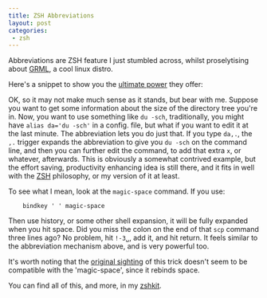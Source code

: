 ```yaml
--- 
title: ZSH Abbreviations
layout: post
categories: 
 - zsh
---
```

Abbreviations are ZSH feature I just stumbled across, whilst proselytising about [GRML](http://grml.org/ "grml.org - Linux Live-CD for sysadmins and texttools-users"), a cool linux distro. 

Here's a snippet to show you the [ultimate power](http://www.realultimatepower.net/ "Are you ready to get pumped") they offer:

<script src="http://gist.github.com/51050.js"></script>

OK, so it may not make much sense as it stands, but bear with me. Suppose you want to get some information about the size of the directory tree you're in. Now, you want to use something like `du -sch`, traditionally, you might have `alias da='du -sch'` in a config. file, but what if you want to edit it at the last minute. The abbreviation lets you do just that. If you type `da,.`, the `,.` trigger expands the abbreviation to give you `du -sch` on the command line, and then you can further edit the command, to add that extra `x`, or whatever, afterwards. This is obviously a somewhat contrived example, but the effort saving, productivity enhancing idea is still there, and it fits in well with the [ZSH](http://www.zsh.org/ "Zsh") philosophy, or my version of it at least. 

To see what I mean, look at the `magic-space` command. If you use:

		bindkey ' ' magic-space 

Then use history, or some other shell expansion, it will be fully expanded when you hit space. Did you miss the colon on the end of that `scp` command three lines ago? No problem, hit `!-3␣`, add it, and hit return. It feels similar to the abbreviation mechanism above, and is very powerful too.

It's worth noting that the [original sighting](http://github.com/strcat/dotfiles/blob/ea3521faeb94d91ae84186b00d2a660ef6bdac48/zsh/zshmisc "zsh/zshmisc at ea3521faeb94d91ae84186b00d2a660ef6bdac48 from strcat's dotfiles - GitHub") of this trick doesn't seem to be compatible with the 'magic-space', since it rebinds space. 

You can find all of this, and more, in my [zshkit](http://github.com/mattfoster/zshkit).
